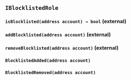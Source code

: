 ## `IBlocklistedRole`






### `isBlocklisted(address account) → bool` (external)





### `addBlocklisted(address account)` (external)





### `removeBlocklisted(address account)` (external)






### `BlocklistedAdded(address account)`





### `BlocklistedRemoved(address account)`







